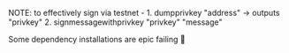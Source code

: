 NOTE: to effectively sign via testnet - 
	1. dumpprivkey "address" -> outputs "privkey"
	2. signmessagewithprivkey "privkey" "message"

Some dependency installations are epic failing 🤷
